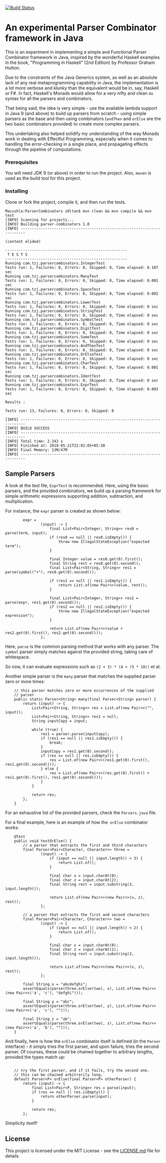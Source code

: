 [![Build Status](https://travis-ci.org/timmyjose/JavaParserCombinators.svg?branch=master)](https://travis-ci.org/timmyjose/JavaParserCombinators)

# An experimental Parser Combinator framework in Java

This is an experiment in implementing a simple and Functional Parser Combinator framework
in Java, inspired by the wonderful Haskell examples in the book, "Programming in Haskell"
(2nd Edition) by Professor Graham Hutton.

Due to the constraints of the Java Generics system, as well as an absolute lack of any
real metaprogramming capability in Java, the implementation is a lot more verbose and
klunky than the equivalent would be in, say, Haskell or F#. In fact, Haskell's Monads
would allow for a very nifty and clean `do` syntax for all the parsers and combinators.

That being said, the idea is very simple - use the available lambda support in Java 9
(and above) to build up parsers from scratch - using simple parsers as the base and then
using combinators (`andThen` and `orElse` are the two basic combinators provided) to create
more complex parsers.

This undertaking also helped solidify my understanding of the way Monads work in dealing
with Effectful Programming, especially when it comes to handling the error-checking in
a single place, and propagating effects through the pipeline of computations.


### Prerequisites

You will need JDK 9 (or above) in order to run the project. Also, `maven` is used as the
build tool for this project.


### Installing

Clone or fork the project, compile it, and then run the tests.

```
Macushla:ParserCombinators z0ltan$ mvn clean && mvn compile && mvn test
[INFO] Scanning for projects...
[INFO] Building parser-combinators 1.0
[INFO] ------------------------------------------------------------------------

(content elided)

-------------------------------------------------------
 T E S T S
-------------------------------------------------------
Running com.tzj.parsercombinators.IntegerTest
Tests run: 1, Failures: 0, Errors: 0, Skipped: 0, Time elapsed: 0.107 sec
Running com.tzj.parsercombinators.ManyTest
Tests run: 1, Failures: 0, Errors: 0, Skipped: 0, Time elapsed: 0.001 sec
Running com.tzj.parsercombinators.SpaceTest
Tests run: 1, Failures: 0, Errors: 0, Skipped: 0, Time elapsed: 0.002 sec
Running com.tzj.parsercombinators.LowerTest
Tests run: 1, Failures: 0, Errors: 0, Skipped: 0, Time elapsed: 0 sec
Running com.tzj.parsercombinators.StringTest
Tests run: 1, Failures: 0, Errors: 0, Skipped: 0, Time elapsed: 0 sec
Running com.tzj.parsercombinators.SymbolTest
Tests run: 1, Failures: 0, Errors: 0, Skipped: 0, Time elapsed: 0 sec
Running com.tzj.parsercombinators.DigitTest
Tests run: 1, Failures: 0, Errors: 0, Skipped: 0, Time elapsed: 0 sec
Running com.tzj.parsercombinators.SomeTest
Tests run: 1, Failures: 0, Errors: 0, Skipped: 0, Time elapsed: 0 sec
Running com.tzj.parsercombinators.AndThenTest
Tests run: 1, Failures: 0, Errors: 0, Skipped: 0, Time elapsed: 0 sec
Running com.tzj.parsercombinators.OrElseTest
Tests run: 1, Failures: 0, Errors: 0, Skipped: 0, Time elapsed: 0 sec
Running com.tzj.parsercombinators.CharTest
Tests run: 1, Failures: 0, Errors: 0, Skipped: 0, Time elapsed: 0.001 sec
Running com.tzj.parsercombinators.IdentTest
Tests run: 1, Failures: 0, Errors: 0, Skipped: 0, Time elapsed: 0 sec
Running com.tzj.parsercombinators.ExprTest
Tests run: 1, Failures: 0, Errors: 0, Skipped: 0, Time elapsed: 0.003 sec

Results :

Tests run: 13, Failures: 0, Errors: 0, Skipped: 0

[INFO] ------------------------------------------------------------------------
[INFO] BUILD SUCCESS
[INFO] ------------------------------------------------------------------------
[INFO] Total time: 2.342 s
[INFO] Finished at: 2018-05-21T22:02:05+05:30
[INFO] Final Memory: 13M/47M
[INFO] ------------------------------------------------------------------------
```

## Sample Parsers

A look at the test file, `ExprTest` is recommended. Here, using the basic parsers, and 
the provided combinators, we build up a parsing framework for simple arithmetic expressions
supporting addition, subtraction, and multiplication.

For instance, the `expr` parser is created as shown below:
```
        expr =
                (input) -> {
                    final List<Pair<Integer, String>> res0 = parse(term, input);
                    if (res0 == null || res0.isEmpty()) {
                        throw new IllegalStateException("expected term");
                    }

                    final Integer value = res0.get(0).first();
                    final String rest = res0.get(0).second();
                    final List<Pair<String, String>> res1 = parse(symbol("+"), res0.get(0).second());

                    if (res1 == null || res1.isEmpty()) {
                        return List.of(new Pair<>(value, rest));
                    }

                    final List<Pair<Integer, String>> res2 = parse(expr, res1.get(0).second());
                    if (res2 == null || res2.isEmpty()) {
                        throw new IllegalStateException("expected expression");
                    }

                    return List.of(new Pair<>(value + res2.get(0).first(), res2.get(0).second()));
                };
```

Here, `parse` is the common parsing method that works with any parser. The `symbol` parser
simply matches against the provided string, taking care of whitespace.

So now, it can evaluate expressions such as `(2 + 3) * (4 + (5 * 10))` et al. 

Another simple parser is the `many` parser that matches the supplied parser zero or
more times:

```
    // this parser matches zero or more occurrences of the supplied
    // parser
    public static Parser<String> many(final Parser<String> parser) {
        return (input) -> {
            List<Pair<String, String>> res = List.of(new Pair<>("", input));
            List<Pair<String, String>> res1 = null;
            String inputCopy = input;

            while (true) {
                res1 = parser.parse(inputCopy);
                if (res1 == null || res1.isEmpty()) {
                    break;
                }
                inputCopy = res1.get(0).second();
                if (res == null || res.isEmpty()) {
                    res = List.of(new Pair<>(res1.get(0).first(), res1.get(0).second()));
                } else {
                    res = List.of(new Pair<>(res.get(0).first() + res1.get(0).first(), res1.get(0).second()));
                }
            }

            return res;
        };
    }
```

For an exhaustive list of the provided parsers, check the `Parsers.java` file. 

For a final example, here is an example of how the` orElse` combinator works:

```
    @Test
    public void testOrElse() {
        // a parser that extracts the first and third characters
        final Parser<Pair<Character, Character>> three =
                (input) -> {
                    if (input == null || input.length() < 3) {
                        return List.of();
                    }

                    final char x = input.charAt(0);
                    final char z = input.charAt(2);
                    final String rest = input.substring(3, input.length());

                    return List.of(new Pair<>(new Pair<>(x, z), rest));
                };

        // a parser that extracts the first and second characters
        final Parser<Pair<Character, Character>> two =
                (input) -> {
                    if (input == null || input.length() < 2) {
                        return List.of();
                    }

                    final char x = input.charAt(0);
                    final char z = input.charAt(1);
                    final String rest = input.substring(2, input.length());

                    return List.of(new Pair<>(new Pair<>(x, z), rest));
                };

        final String x = "abcdefghi";
        assertEquals(parse(three.orElse(two), x), List.of(new Pair<>(new Pair<>('a', 'c'), "defghi")));

        final String y = "abc";
        assertEquals(parse(three.orElse(two), y), List.of(new Pair<>(new Pair<>('a', 'c'), "")));

        final String z = "ab";
        assertEquals(parse(three.orElse(two), z), List.of(new Pair<>(new Pair<>('a', 'b'), "")));
    }
```

And finally, here is how the `orElse` combinator itself is defined (in the `Parser` interface) - 
it simply tries the first parser, and upon failure, tries the second parser. Of courses, these could be
chained together to arbitrary lengths, provided the types match up:

```

    // try the first parser, and if it fails, try the second one.
    // this can be chained arbitrarily long.
    default Parser<P> orElse(final Parser<P> otherParser) {
        return (input) -> {
            final List<Pair<P, String>> res = parse(input);
            if (res == null || res.isEmpty()) {
                return otherParser.parse(input);
            }

            return res;
        };

```

Simplicity itself!

## License

This project is licensed under the MIT License - see the [LICENSE.md](https://github.com/timmyjose/JavaParserCombinators/blob/master/LICENSE) file for details

